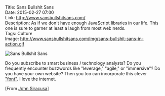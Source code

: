 Title: Sans Bullshit Sans  
Date: 2015-02-27 07:00  
Link: http://www.sansbullshitsans.com/  
Description: As if we don't have enough JavaScript libraries in our life. This one is sure to garner at least a laugh from most web nerds.  
Tags: Culture  
Image: http://www.sansbullshitsans.com/img/sans-bullshit-sans-in-action.gif  

![Sans Bullshit Sans][sansbullshitsans]

Do you subscribe to smart business / technology analysts? Do you frequently encounter buzzwords like "leverage," "agile," or "immersive"? Do you have your own website? Then you too can incorporate this clever ["font"][pixelambacht]. I love the internet.

[From [John Siracusa][twitter]]

[pixelambacht]: http://pixelambacht.nl/2015/sans-bullshit-sans/ "Sans Bullshit Sans explained"
[sansbullshitsans]: http://www.sansbullshitsans.com/img/sans-bullshit-sans-in-action.gif "Sans Bullshit Sans"
[twitter]: https://twitter.com/siracusa/status/571302273575473153 "John Siracusa's tweet about Sans Bullshit Sans"